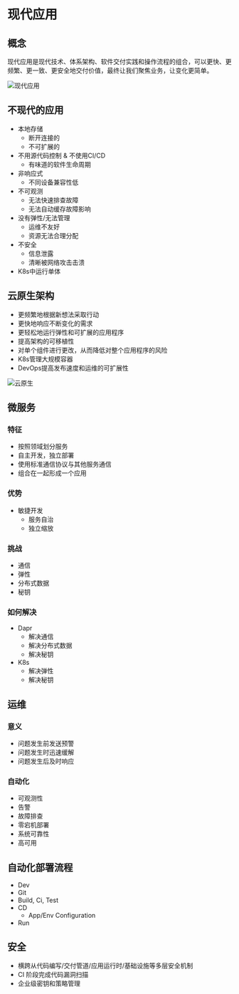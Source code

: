 # 现代应用

## 概念

现代应用是现代技术、体系架构、软件交付实践和操作流程的组合，可以更快、更频繁、更一致、更安全地交付价值，最终让我们聚焦业务，让变化更简单。

![现代应用](/framework/modern-application.png)

## 不现代的应用

* 本地存储
  * 断开连接的
  * 不可扩展的
* 不用源代码控制 & 不使用CI/CD
  * 有味道的软件生命周期
* 非响应式
  * 不同设备兼容性低
* 不可观测
  * 无法快速排查故障
  * 无法自动缓存故障影响
* 没有弹性/无法管理
  * 运维不友好
  * 资源无法合理分配
* 不安全
  * 信息泄露
  * 清晰被网络攻击击溃
* K8s中运行单体

## 云原生架构

* 更频繁地根据新想法采取行动
* 更快地响应不断变化的需求
* 更轻松地运行弹性和可扩展的应用程序
* 提高架构的可移植性
* 对单个组件进行更改，从而降低对整个应用程序的风险
* K8s管理大规模容器
* DevOps提高发布速度和运维的可扩展性

![云原生](/framework/cloud-native.png)

## 微服务

### 特征

* 按照领域划分服务
* 自主开发，独立部署
* 使用标准通信协议与其他服务通信
* 组合在一起形成一个应用

### 优势

* 敏捷开发
  * 服务自治
  * 独立缩放

### 挑战

* 通信
* 弹性
* 分布式数据
* 秘钥

### 如何解决

* Dapr
  * 解决通信
  * 解决分布式数据
  * 解决秘钥
* K8s
  * 解决弹性
  * 解决秘钥

## 运维

### 意义

* 问题发生前发送预警
* 问题发生时迅速缓解
* 问题发生后及时响应

### 自动化

* 可观测性
* 告警
* 故障排查
* 零宕机部署
* 系统可靠性
* 高可用

## 自动化部署流程

* Dev
* Git
* Build, Ci, Test
* CD
  * App/Env Configuration
* Run

## 安全

* 横跨从代码编写/交付管道/应用运行时/基础设施等多层安全机制
* CI 阶段完成代码漏洞扫描
* 企业级密钥和策略管理